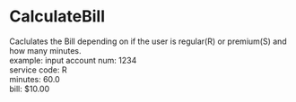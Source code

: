 # CalculateBill
Caclulates the Bill depending on if the user is regular(R) or premium(S) and how many minutes. <br />
example: input account num: 1234 <br />
               service code: R <br />
               minutes: 60.0 <br />
               bill: $10.00 <br />

